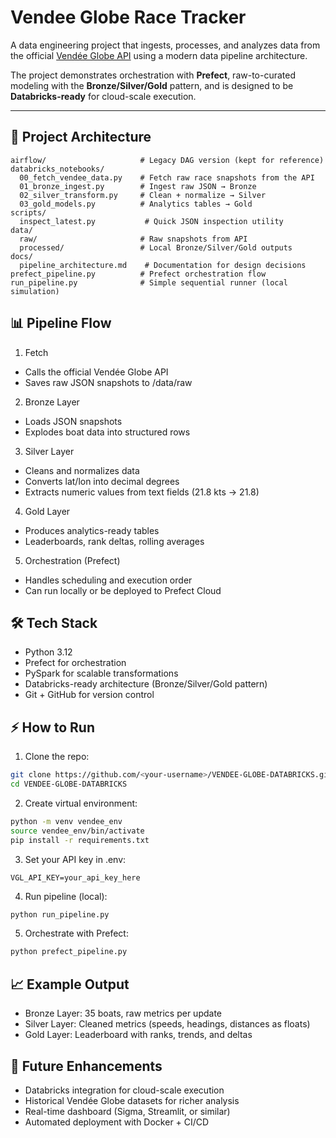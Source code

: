 # Vendee Globe Race Tracker  

A data engineering project that ingests, processes, and analyzes data from the official [Vendée Globe API](https://www.vendeeglobe.org/) using a modern data pipeline architecture.  

The project demonstrates orchestration with **Prefect**, raw-to-curated modeling with the **Bronze/Silver/Gold** pattern, and is designed to be **Databricks-ready** for cloud-scale execution.  

---

## 🚀 Project Architecture  

```text
airflow/                     # Legacy DAG version (kept for reference)
databricks_notebooks/
  00_fetch_vendee_data.py    # Fetch raw race snapshots from the API
  01_bronze_ingest.py        # Ingest raw JSON → Bronze
  02_silver_transform.py     # Clean + normalize → Silver
  03_gold_models.py          # Analytics tables → Gold
scripts/
  inspect_latest.py           # Quick JSON inspection utility
data/
  raw/                       # Raw snapshots from API
  processed/                 # Local Bronze/Silver/Gold outputs
docs/
  pipeline_architecture.md    # Documentation for design decisions
prefect_pipeline.py          # Prefect orchestration flow
run_pipeline.py              # Simple sequential runner (local simulation)
```
## 📊 Pipeline Flow

1. Fetch
* Calls the official Vendée Globe API
* Saves raw JSON snapshots to /data/raw

2. Bronze Layer
* Loads JSON snapshots
* Explodes boat data into structured rows

3. Silver Layer
* Cleans and normalizes data
* Converts lat/lon into decimal degrees
* Extracts numeric values from text fields (21.8 kts → 21.8)

4. Gold Layer
* Produces analytics-ready tables
* Leaderboards, rank deltas, rolling averages

5. Orchestration (Prefect)
* Handles scheduling and execution order
* Can run locally or be deployed to Prefect Cloud

## 🛠️ Tech Stack

* Python 3.12
* Prefect for orchestration
* PySpark for scalable transformations
* Databricks-ready architecture (Bronze/Silver/Gold pattern)
* Git + GitHub for version control

## ⚡ How to Run

1. Clone the repo:
```bash
git clone https://github.com/<your-username>/VENDEE-GLOBE-DATABRICKS.git
cd VENDEE-GLOBE-DATABRICKS
```

2. Create virtual environment:
```bash
python -m venv vendee_env
source vendee_env/bin/activate
pip install -r requirements.txt
```

3. Set your API key in .env:
```env
VGL_API_KEY=your_api_key_here
```

4. Run pipeline (local):
```bash
python run_pipeline.py
```

5. Orchestrate with Prefect:
```bash
python prefect_pipeline.py
```

## 📈 Example Output
* Bronze Layer: 35 boats, raw metrics per update
* Silver Layer: Cleaned metrics (speeds, headings, distances as floats)
* Gold Layer: Leaderboard with ranks, trends, and deltas

## 🔮 Future Enhancements
* Databricks integration for cloud-scale execution
* Historical Vendée Globe datasets for richer analysis
* Real-time dashboard (Sigma, Streamlit, or similar)
* Automated deployment with Docker + CI/CD